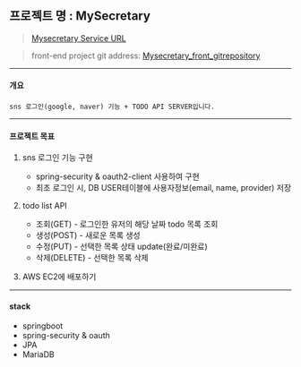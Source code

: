 ## 프로젝트 명 : MySecretary

> [Mysecretary Service URL](http://ec2-13-209-26-145.ap-northeast-2.compute.amazonaws.com/, "project")

> front-end project git address: [Mysecretary_front_gitrepository](https://github.com/pgh7659/mini-mysecretary-frontend/, "front link")

----------
#### 개요

```
sns 로그인(google, naver) 기능 + TODO API SERVER입니다.
```

----------
#### 프로젝트 목표

1. sns 로그인 기능 구현
    - spring-security & oauth2-client 사용하여 구현
    - 최초 로그인 시, DB USER테이블에 사용자정보(email, name, provider) 저장
    


2. todo list API 
    - 조회(GET) - 로그인한 유저의 해당 날짜 todo 목록 조회
    - 생성(POST) - 새로운 목록 생성
    - 수정(PUT) - 선택한 목록 상태 update(완료/미완료)
    - 삭제(DELETE) - 선택한 목록 삭제    


   
3. AWS EC2에 배포하기
----------
#### stack

- springboot
- spring-security & oauth
- JPA
- MariaDB
